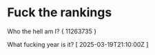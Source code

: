 # Fuck the rankings

Who the hell am I?
{ 11263735 }

What fucking year is it?
[ 2025-03-19T21:10:00Z ]
